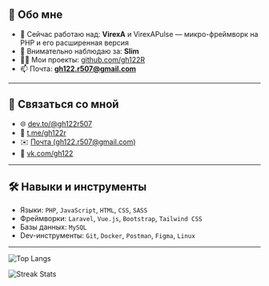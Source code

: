 ## 🚀  Обо мне

- 🔭 Сейчас работаю над: **VirexA** и VirexAPulse — микро-фреймворк на PHP и его расширенная версия
- 👀 Внимательно наблюдаю за: **Slim**
- 👨‍💻 Мои проекты: [github.com/gh122R](https://github.com/gh122R)
- 📫 Почта: **gh122.r507@gmail.com**

---

## 🤨 Связаться со мной

- 🌐 [dev.to/@gh122r507](https://dev.to/@gh122r507)
- 💬 [t.me/gh122r](https://t.me/gh122r)
- ✉️ [Почта (gh122.r507@gmail.com)](mailto:gh122.r507@gmail.com)
- 👥 [vk.com/gh122](https://vk.com/gh122)

---

## 🛠️ Навыки и инструменты

- Языки: `PHP`, `JavaScript`, `HTML`, `CSS`, `SASS`
- Фреймворки: `Laravel`, `Vue.js`, `Bootstrap`, `Tailwind CSS`
- Базы данных: `MySQL`
- Dev-инструменты: `Git`, `Docker`, `Postman`, `Figma`, `Linux`

---

![Top Langs](https://github-readme-stats.vercel.app/api/top-langs?username=gh122R&show_icons=true&locale=en&layout=compact)

![Streak Stats](https://github-readme-streak-stats.herokuapp.com/?user=gh122R)


